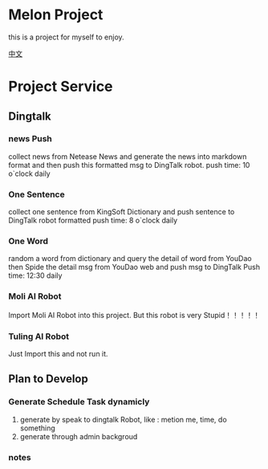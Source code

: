 # Melon Project
this is a project for myself to enjoy.

[中文](https://github.com/mel0nkid/melon/blob/master/README_cn.md "中文Readme")

# Project Service

## Dingtalk

### news Push
collect news from Netease News and generate the news into markdown format
and then push this formatted msg to DingTalk robot.
push time: 10 o`clock daily

### One Sentence
collect one sentence from KingSoft Dictionary and push sentence
to DingTalk robot formatted
push time: 8 o`clock daily 

### One Word
random a word from dictionary and query the detail of word from YouDao
then Spide the detail msg from YouDao web and push msg to DingTalk
Push time: 12:30 daily

### Moli AI Robot
Import Moli AI Robot into this project. But this robot is very Stupid！！！！！

### Tuling AI Robot
Just Import this and not run it.

## Plan to Develop

### Generate Schedule Task dynamicly
1. generate by speak to dingtalk Robot, like : metion me, time, do something
2. generate through admin backgroud


### notes

